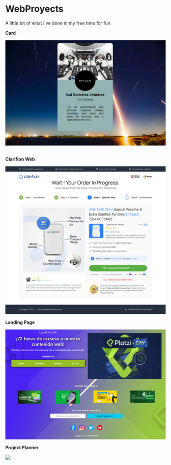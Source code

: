 # WebProyects
A little bit of what i've done in my free time for fun

<p><strong>Card</strong></p>
<img src="Card/Card.PNG">
<br><br>
<p><strong>Clarifion Web</strong></p>
<img src="ClarifionWeb/Clarifion Upsell.png">
<br>
<p><strong>Landing Page</strong></p>
<img src="LandingPage/LandingPage.PNG"></img>

<p><strong>Project Planner</strong></p>
<img src="ProjectPlanner.PNG">
